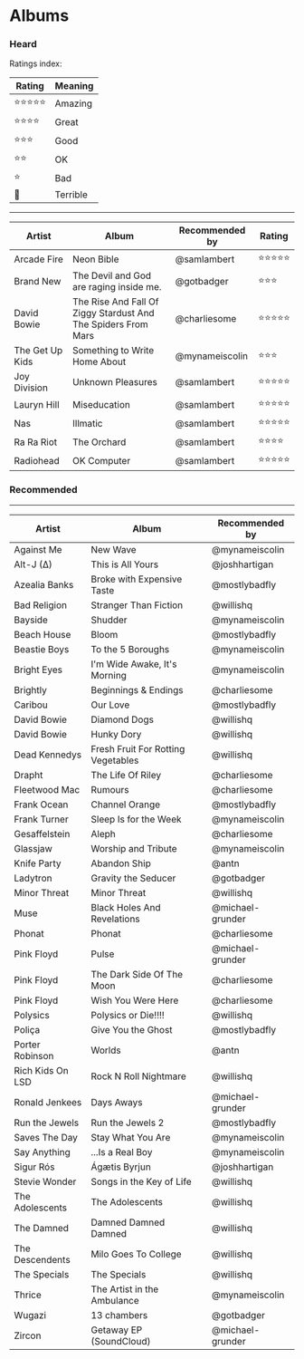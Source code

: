 # Albums

### Heard

Ratings index:

| Rating | Meaning |
|---|---|
| :star::star::star::star::star: | Amazing |
| :star::star::star::star: | Great |
| :star::star::star: | Good |
| :star::star: | OK |
| :star: | Bad |
| :hankey: | Terrible|


----------
| Artist  | Album  | Recommended by | Rating   |
|---|---|---|---|
|  Arcade Fire | Neon Bible  |  @samlambert | :star::star::star::star::star:|
|  Brand New  |  The Devil and God are raging inside me. |  @gotbadger | :star::star::star: |
|  David Bowie | The Rise And Fall Of Ziggy Stardust And The Spiders From Mars | @charliesome | :star::star::star::star::star:|
| The Get Up Kids | Something to Write Home About | @mynameiscolin | :star::star::star: |
|  Joy Division | Unknown Pleasures  |  @samlambert | :star::star::star::star::star:|
|  Lauryn Hill | Miseducation  |  @samlambert | :star::star::star::star::star:|
|  Nas | Illmatic  |  @samlambert | :star::star::star::star::star:|
|  Ra Ra Riot | The Orchard  |  @samlambert | :star::star::star::star:|
|  Radiohead | OK Computer  |  @samlambert | :star::star::star::star::star:|

### Recommended
----------
| Artist  | Album  | Recommended by |
|---|---|---|
| Against Me | New Wave | @mynameiscolin |
| Alt-J (∆) | This is All Yours | @joshhartigan |
| Azealia Banks | Broke with Expensive Taste | @mostlybadfly |
| Bad Religion | Stranger Than Fiction | @willishq |
| Bayside | Shudder | @mynameiscolin |
| Beach House | Bloom | @mostlybadfly |
| Beastie Boys | To the 5 Boroughs | @mynameiscolin |
| Bright Eyes | I'm Wide Awake, It's Morning | @mynameiscolin |
| Brightly | Beginnings & Endings | @charliesome |
| Caribou | Our Love| @mostlybadfly |
| David Bowie | Diamond Dogs | @willishq |
| David Bowie | Hunky Dory | @willishq |
| Dead Kennedys | Fresh Fruit For Rotting Vegetables | @willishq |
| Drapht | The Life Of Riley | @charliesome |
| Fleetwood Mac | Rumours | @charliesome |
| Frank Ocean | Channel Orange | @mostlybadfly |
| Frank Turner | Sleep Is for the Week | @mynameiscolin |
| Gesaffelstein | Aleph | @charliesome |
| Glassjaw | Worship and Tribute | @mynameiscolin |
| Knife Party | Abandon Ship | @antn |
| Ladytron | Gravity the Seducer | @gotbadger |
| Minor Threat | Minor Threat | @willishq |
| Muse | Black Holes And Revelations | @michael-grunder |
| Phonat | Phonat | @charliesome |
| Pink Floyd | Pulse | @michael-grunder |
| Pink Floyd | The Dark Side Of The Moon | @charliesome |
| Pink Floyd | Wish You Were Here | @charliesome |
| Polysics | Polysics or Die!!!! | @willishq |
| Poliça | Give You the Ghost | @mostlybadfly |
| Porter Robinson | Worlds | @antn |
| Rich Kids On LSD | Rock N Roll Nightmare | @willishq |
| Ronald Jenkees | Days Aways | @michael-grunder |
| Run the Jewels | Run the Jewels 2 | @mostlybadfly |
| Saves The Day | Stay What You Are | @mynameiscolin |
| Say Anything | ...Is a Real Boy | @mynameiscolin |
| Sigur Rós | Ágætis Byrjun | @joshhartigan |
| Stevie Wonder | Songs in the Key of Life | @willishq |
| The Adolescents | The Adolescents | @willishq |
| The Damned | Damned Damned Damned | @willishq |
| The Descendents | Milo Goes To College | @willishq |
| The Specials | The Specials | @willishq |
| Thrice | The Artist in the Ambulance | @mynameiscolin |
| Wugazi | 13 chambers | @gotbadger |
| Zircon | Getaway EP (SoundCloud) | @michael-grunder |
